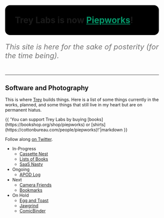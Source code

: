<h1 style="padding: 2rem; background: #000; border-radius: 1rem;">Trey Labs is now <a style="color:#059669" href="https://piep.works">Piepworks</a>!</h1>

<p style="font-size:1.5rem;margin-bottom:3rem;font-style:italic;opacity:0.6;">This site is here for the sake of posterity (for the time being).</p>

---

## Software and Photography

This is where [Trey](https://treypiepmeier.com) builds things. Here is a list of some things currently in the works, planned, and some things that still live in my heart but are on permanent&nbsp;hiatus.

<p class="callout">
{{ 'You can support Trey Labs by buying [books](https://bookshop.org/shop/piepworks) or [shirts](https://cottonbureau.com/people/piepworks)!'|markdown }}
</p>

Follow along [on Twitter](https://twitter.com/treylabs).

- In-Progress
    - [Cassette Nest](https://cassettenest.com)
    - [Lists of Books](https://listsofbooks.com)
    - [SaaS Nasty](https://twitter.com/saasnasty)
- Ongoing
    - [APOD Log](/apod/)
- Next
    - [Camera Friends](/camerafriends/)
    - [Bookmarks](/bookmarks/)
- On Hold
    - [Egg and Toast](/eggandtoast/)
    - [Jawgrind](https://jawgrind.com)
    - [ComicBinder](/comicbinder/)
